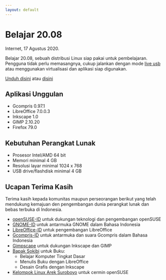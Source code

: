 ```yaml
---
layout: default
---
```


# Belajar 20.08
Internet, 17 Agustus 2020.

Belajar 20.08, sebuah distribusi Linux siap pakai untuk pembelajaran. Pengguna tidak perlu memasangnya, cukup jalankan dengan mode [live usb](https://en.opensuse.org/SDB:Create_a_Live_USB_stick_using_Windows) atau menggunakan virtualisasi dan aplikasi siap digunakan.

[Unduh disini](https://osdn.net/projects/belajar/downloads/73443/Belajar.x86_64-20.08.iso) atau [disini](https://drive.google.com/file/d/1sulTJM8ybqmYpcG-A_DQAmNkRbYwfAKV/view?usp=sharing)

## Aplikasi Unggulan

- Gcompris 0.97.1
- LibreOffice 7.0.0.3
- Inkscape 1.0
- GIMP 2.10.20
- Firefox 79.0

## Kebutuhan Perangkat Lunak

- Prosesor Intel/AMD 64 bit
- Memori minimal 4 GB
- Resolusi layar minimal 1024 x 768
- USB drive/flashdisk minimal 4 GB

## Ucapan Terima Kasih
Terima kasih kepada komunitas maupun perseorangan berikut yang telah mendukung kemajuan den pengembangan dunia perangkat lunak dan bebas terbuka di Indonesia.

- [openSUSE-ID](https://opensuse.id/) untuk dukungan teknologi dan pengembangan openSUSE
- [GNOME-ID](https://gnome.id/) untuk antarmuka GNOME dalam Bahasa Indonesia
- [LibreOffice-ID](https://libreoffice.id/) untuk pengembangan LibreOffice
- [Gcompris-ID](https://github.com/GComprisID) untuk antarmuka dan suara Gcompris dalam Bahasa Indonesia
- [Gimpscape](https://gimpscape.org/) untuk dukungan Inkscape dan GIMP
- [Bapak Sokibi](http://imgos-belajarlinux.blogspot.com/) untuk Buku:
	- Belajar Komputer Tingkat Dasar
	- Menulis Buku dengan LibreOffice
	- Desain Grafis dengan Inkscape 
- [Kelompok Linux Arek Suroboyo](https://buaya.klas.or.id/) untuk cermin openSUSE